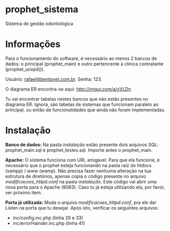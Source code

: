 # prophet_sistema
Sistema de gestão odontológica

# Informações
Para o funcionamento do software, é necessário ao menos 2 bancos de dados: o principal (prophet_main) e outro pertencente à
clínica contratante (prophet_uniqid()). 

Usuário: rafael@bentonet.com.br. Senha: 123. 

O diagrama ER encontra-se aqui: http://imgur.com/a/xVLDn

Tu vai encontrar tabelas nestes bancos que não estão presentes no diagrama ER. Ignora, são tabelas de sistemas que funcionam paralelo ao principal, ou então de funcionalidades que ainda não foram implementadas.

# Instalação
**Banco de dados:**
Na pasta *instalação* estão presente dois arquivos SQL: prophet_main.sql e prophet_testes.sql. Importe antes
o prophet_main.

**Apache:**
O sistema funciona com URL amigável. Para que ela funcione, é necessário que o prophet esteja funcionando na pasta raíz do
htdocs (xampp) / www (wamp). Não precisa fazer nenhuma alteração na tua estrutura de diretórios, apenas copia o código
presente no arquivo *modificacoes_httpd.conf* na pasta *instalação*.
Este código vai abrir uma nova porta para o Apache (8083). Caso tu já esteja utilizando ela, por favor, ver próximo item.

**Porta já utilizada:**
Muda o arquivo *modificacoes_httpd.conf*, pra ele dar Listen na porta que tu desejar. Após isto, verificar os seguintes arquivos:
- inc/config.inc.php (linha 29 e 33)
- inc/errorHalnder.inc.php (linha 41)
